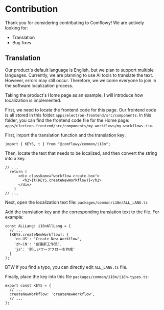 # Contribution

Thank you for considering contributing to Comflowy! We are actively looking for:

* Translation
* Bug fixes

## Translation

Our product's default language is English, but we plan to support multiple languages. Currently, we are planning to use AI tools to translate the text. However, errors may still occur. Therefore, we welcome everyone to join in the software localization process.  

Taking the product's Home page as an example, I will introduce how localization is implemented.

First, we need to locate the frontend code for this page. Our frontend code is all stored in this folder:`apps/electron-frontend/src/components`. In this folder, you can find the frontend code file for the Home page: `apps/electron-frontend/src/components/my-workflows/my-workflows.tsx`.

First, import the translation function and the translation key:

```tsx
import { KEYS, t } from "@comflowy/common/i18n"; 
```

Then, locate the text that needs to be localized, and then convert the string into a key.

```tsx
// ...
  return (
      <div className="workflow-create-box">
        <h2>{t(KEYS.createNewWorkflow)}</h2> 
      </div>
    )
// ...
```

Next, open the localization text file: `packages/common/i18n/ALL_LANG.ts`

Add the translation key and the corresponding translation text to the file. For example:

```tsx
const ALLLang: i18nAllLang = {
  // ...
  [KEYS.createNewWorkflow]: {
    'en-US': 'Create New Workflow',
    'zh-CN': '创建新工作流',
    'ja': '新しいワークフローを作成'
  }
};
```

BTW if you find a typo, you can directly edit `ALL_LANG.ts` file.

Finally, place the key into this file `packages/common/i18n/i18n-types.ts`:

```tsx
export const KEYS = {
  // ...
  createNewWorkflow: 'createNewWorkflow',
  // ...
};
```

